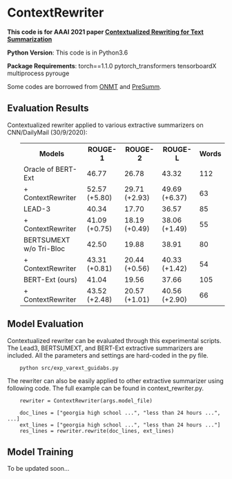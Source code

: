 # ContextRewriter

**This code is for AAAI 2021 paper [Contextualized Rewriting for Text Summarization](https://arxiv.org/abs/2102.00385)**

**Python Version**: This code is in Python3.6

**Package Requirements**: torch==1.1.0 pytorch_transformers tensorboardX multiprocess pyrouge

Some codes are borrowed from [ONMT](https://github.com/OpenNMT/OpenNMT-py) and [PreSumm](https://github.com/nlpyang/PreSumm).


## Evaluation Results
Contextualized rewriter applied to various extractive summarizers on CNN/DailyMail (30/9/2020):
    
<table class="tg"  style="padding-left: 30px;">
  <tr>
    <th class="tg-0pky">Models</th>
    <th class="tg-0pky">ROUGE-1</th>
    <th class="tg-0pky">ROUGE-2</th>
    <th class="tg-0pky">ROUGE-L</th>
    <th class="tg-0pky">Words</th>
  </tr>
  <tr>
    <td class="tg-0pky">Oracle of BERT-Ext</td>
    <td class="tg-0pky">46.77</td>
    <td class="tg-0pky">26.78</td>
    <td class="tg-0pky">43.32</td>
    <td class="tg-0pky">112</td>
  </tr>
  <tr>
    <td class="tg-0pky"> + ContextRewriter</td>
    <td class="tg-0pky">52.57 (+5.80)</td>
    <td class="tg-0pky">29.71 (+2.93)</td>
    <td class="tg-0pky">49.69 (+6.37)</td>
    <td class="tg-0pky">63</td>
  </tr>
  <tr>
    <td class="tg-0pky">LEAD-3</td>
    <td class="tg-0pky">40.34</td>
    <td class="tg-0pky">17.70</td>
    <td class="tg-0pky">36.57</td>
    <td class="tg-0pky">85</td>
  </tr>
  <tr>
    <td class="tg-0pky"> + ContextRewriter</td>
    <td class="tg-0pky">41.09 (+0.75)</td>
    <td class="tg-0pky">18.19 (+0.49)</td>
    <td class="tg-0pky">38.06 (+1.49)</td>
    <td class="tg-0pky">55</td>
  </tr>
  <tr>
    <td class="tg-0pky">BERTSUMEXT w/o Tri-Bloc</td>
    <td class="tg-0pky">42.50</td>
    <td class="tg-0pky">19.88</td>
    <td class="tg-0pky">38.91</td>
    <td class="tg-0pky">80</td>
  </tr>
  <tr>
    <td class="tg-0pky"> + ContextRewriter</td>
    <td class="tg-0pky">43.31 (+0.81)</td>
    <td class="tg-0pky">20.44 (+0.56)</td>
    <td class="tg-0pky">40.33 (+1.42)</td>
    <td class="tg-0pky">54</td>
  </tr>
  <tr>
    <td class="tg-0pky">BERT-Ext (ours)</td>
    <td class="tg-0pky">41.04</td>
    <td class="tg-0pky">19.56</td>
    <td class="tg-0pky">37.66</td>
    <td class="tg-0pky">105</td>
  </tr>
  <tr>
    <td class="tg-0pky"> + ContextRewriter</td>
    <td class="tg-0pky">43.52 (+2.48)</td>
    <td class="tg-0pky">20.57 (+1.01)</td>
    <td class="tg-0pky">40.56 (+2.90)</td>
    <td class="tg-0pky">66</td>
  </tr>
</table>

## Model Evaluation
Contextualized rewriter can be evaluated through this experimental scripts. 
The Lead3, BERTSUMEXT, and BERT-Ext extractive summarizers are included. 
All the parameters and settings are hard-coded in the py file.
```
    python src/exp_varext_guidabs.py 
```

The rewriter can also be easily applied to other extractive summarizer using following code.
The full example can be found in context_rewriter.py.
```
    rewriter = ContextRewriter(args.model_file)
    
    doc_lines = ["georgia high school ...", "less than 24 hours ...", ...]
    ext_lines = ["georgia high school ...", "less than 24 hours ..."]
    res_lines = rewriter.rewrite(doc_lines, ext_lines)
```
    
## Model Training
To be updated soon...